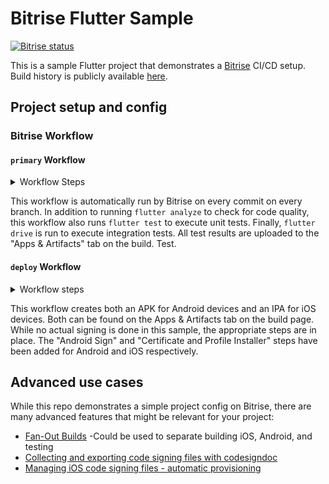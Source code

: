 # Bitrise Flutter Sample

[![Bitrise status](https://app.bitrise.io/app/e6acd6634ef188c0/status.svg?token=ySsYqtCVgbkhizkjhlZnbQ&branch=main)](https://app.bitrise.io/app/aa6d28fe1fba58a8) 

This is a sample Flutter project that demonstrates a [Bitrise](https://bitrise.io) CI/CD setup. Build history is publicly available [here](https://app.bitrise.io/app/aa6d28fe1fba58a8#/builds).

## Project setup and config

### Bitrise Workflow

#### `primary` Workflow

<details>
<summary>Workflow Steps</summary>

![Primary workflow](docs/workflow-primary.png)
</details>

This workflow is automatically run by Bitrise on every commit on every branch. In addition to running `flutter analyze` to check for code quality, this workflow also runs `flutter test` to execute unit tests. Finally, `flutter drive` is run to execute integration tests. All test results are uploaded to the "Apps & Artifacts" tab on the build. Test.

#### `deploy` Workflow
<details>
<summary>Workflow steps</summary>

![Deploy workflow](docs/workflow-deploy.png)
</details>

This workflow creates both an APK for Android devices and an IPA for iOS devices. Both can be found on the Apps & Artifacts tab on the build page. While no actual signing is done in this sample, the appropriate steps are in place. The "Android Sign" and "Certificate and Profile Installer" steps have been added for Android and iOS respectively. 

## Advanced use cases

While this repo demonstrates a simple project config on Bitrise, there are many advanced features that might be relevant for your project:

- [Fan-Out Builds](https://blog.bitrise.io/fan-out-parallel-builds-and-test-reports-on-bitrise) -Could be used to separate building iOS, Android, and testing
- [Collecting and exporting code signing files with codesigndoc](https://devcenter.bitrise.io/code-signing/ios-code-signing/collecting-files-with-codesigndoc/#collecting-the-files-with-codesigndoc)
- [Managing iOS code signing files - automatic provisioning](https://devcenter.bitrise.io/code-signing/ios-code-signing/ios-auto-provisioning/)
